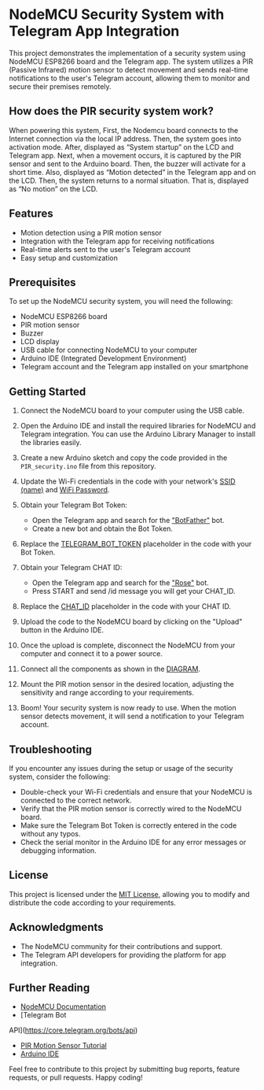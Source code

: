 # NodeMCU Security System with Telegram App Integration

This project demonstrates the implementation of a security system using NodeMCU ESP8266 board and the Telegram app. The system utilizes a PIR (Passive Infrared) motion sensor to detect movement and sends real-time notifications to the user's Telegram account, allowing them to monitor and secure their premises remotely.


## How does the PIR security system work?

When powering this system, First, the Nodemcu board connects to the Internet connection via the local IP address. Then, the system goes into activation mode. After, displayed as “System startup” on the LCD and Telegram app. Next, when a movement occurs, it is captured by the PIR sensor and sent to the Arduino board. Then, the buzzer will activate for a short time. Also, displayed as “Motion detected” in the Telegram app and on the LCD. Then, the system returns to a normal situation. That is, displayed as “No motion” on the LCD.

## Features

- Motion detection using a PIR motion sensor
- Integration with the Telegram app for receiving notifications
- Real-time alerts sent to the user's Telegram account
- Easy setup and customization

## Prerequisites

To set up the NodeMCU security system, you will need the following:

- NodeMCU ESP8266 board
- PIR motion sensor
- Buzzer
- LCD display 
- USB cable for connecting NodeMCU to your computer
- Arduino IDE (Integrated Development Environment)
- Telegram account and the Telegram app installed on your smartphone

## Getting Started

1. Connect the NodeMCU board to your computer using the USB cable.

2. Open the Arduino IDE and install the required libraries for NodeMCU and Telegram integration. You can use the Arduino Library Manager to install the libraries easily.

3. Create a new Arduino sketch and copy the code provided in the `PIR_security.ino` file from this repository.

4. Update the Wi-Fi credentials in the code with your network's <A href="https://github.com/LgcyAlex/ESP8266-security_system/blob/e06328504721bd479e5acb2b96674c7bd2fc91b3/PIR_security/PIR_security.ino#L9">SSID (name)</a> and <A href="https://github.com/LgcyAlex/ESP8266-security_system/blob/e06328504721bd479e5acb2b96674c7bd2fc91b3/PIR_security/PIR_security.ino#LL10C1-L10C1"> WiFi Password</a>.

5. Obtain your Telegram Bot Token:
   - Open the Telegram app and search for the <A href="https://telegram.me/BotFather">"BotFather"</a> bot.
   - Create a new bot and obtain the Bot Token.

6. Replace the <A href="https://github.com/LgcyAlex/ESP8266-security_system/blob/f9e9537eecd0c34af6353cfbab3d47520ab83d10/PIR_security/PIR_security.ino#L13">TELEGRAM_BOT_TOKEN</a> placeholder in the code with your Bot Token.

7. Obtain your Telegram CHAT ID:
   - Open the Telegram app and search for the <A href="https://telegram.me/MissRose_bot">"Rose"</a> bot.
   - Press START and send /id message you will get your CHAT_ID.

8. Replace the <A href="https://github.com/LgcyAlex/ESP8266-security_system/blob/f9e9537eecd0c34af6353cfbab3d47520ab83d10/PIR_security/PIR_security.ino#LL14C2-L14C2">CHAT_ID</a> placeholder in the code with your CHAT ID.

9. Upload the code to the NodeMCU board by clicking on the "Upload" button in the Arduino IDE.

10. Once the upload is complete, disconnect the NodeMCU from your computer and connect it to a power source.

11. Connect all the components as shown in the <A href="https://github.com/LgcyAlex/ESP8266-security_system/blob/f9e9537eecd0c34af6353cfbab3d47520ab83d10/circuit%20diagram.png">DIAGRAM</a>.

12. Mount the PIR motion sensor in the desired location, adjusting the sensitivity and range according to your requirements.

13. Boom! Your security system is now ready to use. When the motion sensor detects movement, it will send a notification to your Telegram account.

## Troubleshooting

If you encounter any issues during the setup or usage of the security system, consider the following:

- Double-check your Wi-Fi credentials and ensure that your NodeMCU is connected to the correct network.
- Verify that the PIR motion sensor is correctly wired to the NodeMCU board.
- Make sure the Telegram Bot Token is correctly entered in the code without any typos.
- Check the serial monitor in the Arduino IDE for any error messages or debugging information.

## License

This project is licensed under the [MIT License](LICENSE), allowing you to modify and distribute the code according to your requirements.

## Acknowledgments

- The NodeMCU community for their contributions and support.
- The Telegram API developers for providing the platform for app integration.

## Further Reading

- [NodeMCU Documentation](https://nodemcu.readthedocs.io/)
- [Telegram Bot

 API](https://core.telegram.org/bots/api)
- [PIR Motion Sensor Tutorial](https://www.instructables.com/PIR-Motion-Sensor-Tutorial/)
- [Arduino IDE](https://www.arduino.cc/en/software)

Feel free to contribute to this project by submitting bug reports, feature requests, or pull requests. Happy coding!
